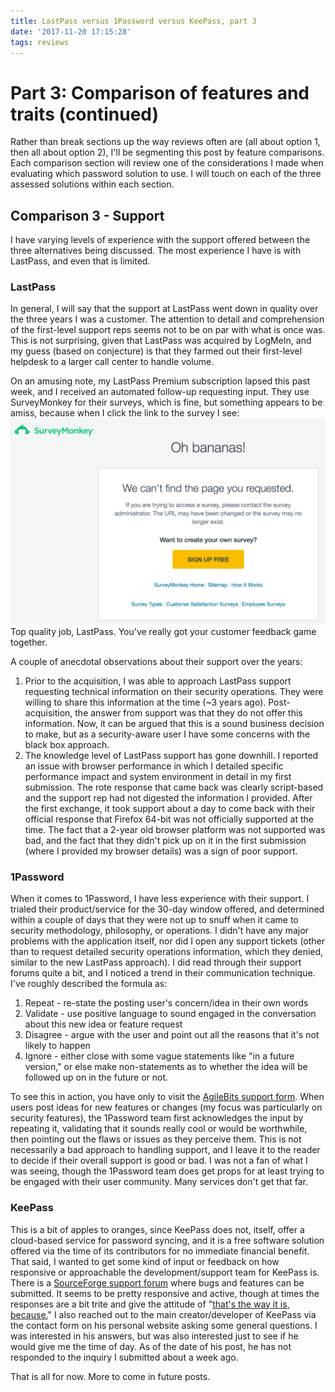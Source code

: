 ```yaml
---
title: LastPass versus 1Password versus KeePass, part 3
date: '2017-11-20 17:15:28'
tags: reviews
---
```


# Part 3: Comparison of features and traits (continued)
Rather than break sections up the way reviews often are (all about option 1, then all about option 2), I'll be segmenting this post by feature comparisons. Each comparison section will review one of the considerations I made when evaluating which password solution to use. I will touch on each of the three assessed solutions within each section.

## Comparison 3 - Support
I have varying levels of experience with the support offered between the three alternatives being discussed. The most experience I have is with LastPass, and even that is limited.

### LastPass
In general, I will say that the support at LastPass went down in quality over the three years I was a customer. The attention to detail and comprehension of the first-level support reps seems not to be on par with what is once was. This is not surprising, given that LastPass was acquired by LogMeIn, and my guess (based on conjecture) is that they farmed out their first-level helpdesk to a larger call center to handle volume.

On an amusing note, my LastPass Premium subscription lapsed this past week, and I received an automated follow-up requesting input. They use SurveyMonkey for their surveys, which is fine, but something appears to be amiss, because when I click the link to the survey I see:
![Screen-Shot-2017-11-17-at-9.03.36-AM](/assets/images/Screen-Shot-2017-11-17-at-9.03.36-AM.png)
Top quality job, LastPass. You've really got your customer feedback game together.

A couple of anecdotal observations about their support over the years:

1. Prior to the acquisition, I was able to approach LastPass support requesting technical information on their security operations. They were willing to share this information at the time (~3 years ago). Post-acquisition, the answer from support was that they do not offer this information. Now, it can be argued that this is a sound business decision to make, but as a security-aware user I have some concerns with the black box approach.
2. The knowledge level of LastPass support has gone downhill. I reported an issue with browser performance in which I detailed specific performance impact and system environment in detail in my first submission. The rote response that came back was clearly script-based and the support rep had not digested the information I provided. After the first exchange, it took support about a day to come back with their official response that Firefox 64-bit was not officially supported at the time. The fact that a 2-year old browser platform was not supported was bad, and the fact that they didn't pick up on it in the first submission (where I provided my browser details) was a sign of poor support.

### 1Password
When it comes to 1Password, I have less experience with their support. I trialed their product/service for the 30-day window offered, and determined within a couple of days that they were not up to snuff when it came to security methodology, philosophy, or operations. I didn't have any major problems with the application itself, nor did I open any support tickets (other than to request detailed security operations information, which they denied, similar to the new LastPass approach).
I did read through their support forums quite a bit, and I noticed a trend in their communication technique. I've roughly described the formula as: 
1. Repeat - re-state the posting user's concern/idea in their own words
2. Validate - use positive language to sound engaged in the conversation about this new idea or feature request
3. Disagree - argue with the user and point out all the reasons that it's not likely to happen
4. Ignore - either close with some vague statements like "in a future version," or else make non-statements as to whether the idea will be followed up on in the future or not.

To see this in action, you have only to visit the [AgileBits support form](https://discussions.agilebits.com/). When users post ideas for new features or changes (my focus was particularly on security features), the 1Password team first acknowledges the input by repeating it, validating that it sounds really cool or would be worthwhile, then pointing out the flaws or issues as they perceive them. This is not necessarily a bad approach to handling support, and I leave it to the reader to decide if their overall support is good or bad. I was not a fan of what I was seeing, though the 1Password team does get props for at least trying to be engaged with their user community. Many services don't get that far.

### KeePass
This is a bit of apples to oranges, since KeePass does not, itself, offer a cloud-based service for password syncing, and it is a free software solution offered via the time of its contributors for no immediate financial benefit. 
That said, I wanted to get some kind of input or feedback on how responsive or approachable the development/support team for KeePass is. There is a [SourceForge support forum](https://sourceforge.net/p/keepass/discussion/329221/) where bugs and features can be submitted. It seems to be pretty responsive and active, though at times the responses are a bit trite and give the attitude of "[that's the way it is, because.](https://sourceforge.net/p/keepass/discussion/329221/thread/97110c29/)"
I also reached out to the main creator/developer of KeePass via the contact form on his personal website asking some general questions. I was interested in his answers, but was also interested just to see if he would give me the time of day. As of the date of his post, he has not responded to the inquiry I submitted about a week ago.


That is all for now. More to come in future posts.
